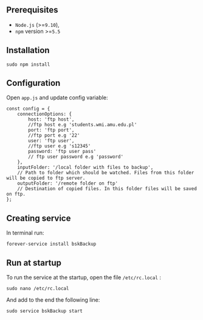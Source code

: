 ## Prerequisites
 - `Node.js` (>=`9.10`), 
 - `npm` version >=`5.5`

## Installation
```
sudo npm install
```

## Configuration 
Open `app.js` and update config variable: 
```
const config = {
	connectionOptions: {
		host: 'ftp host', 
		//ftp host e.g 'students.wmi.amu.edu.pl'
		port: 'ftp port', 
		//ftp port e.g '22'
		user: 'ftp user', 
		//ftp user e.g 's12345'
		password: 'ftp user pass' 
		// ftp user password e.g 'password'
	},
	inputFolder: '/local folder with files to backup', 
	// Path to folder which should be watched. Files from this folder will be copied to ftp server.
	outputFolder: '/remote folder on ftp' 
	// Destination of copied files. In this folder files will be saved on ftp.
};
```

## Creating service 
In terminal run: 
```
forever-service install bskBackup
```

## Run at startup 
To run the service at the startup, open the file `/etc/rc.local` :
```
sudo nano /etc/rc.local
```

And add to the end the following line:
```
sudo service bskBackup start
```